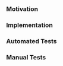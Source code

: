 <!--
NOTE: If you plan to invest significant effort into a large pull request with multiple decisions that may impact the long term maintenance of the Ruby LSP, please open a [discussion](https://github.com/Shopify/ruby-lsp/discussions/new/choose) first to align on the direction.
-->

### Motivation

<!-- Closes # -->

<!-- Explain why you are making this change. Include links to issues or describe the problem being solved, not the solution. -->

### Implementation

<!-- How did you implement your changes? Explain your solution, design decisions, things reviewers should watch out for. -->

### Automated Tests

<!-- We hope you added unit tests as part of your changes, just state that you have. If you haven't, state why. -->

### Manual Tests

<!-- Explain how we can test these changes in our own instance of VS Code. Provide the step by step instructions. -->
